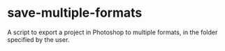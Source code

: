 # save-multiple-formats
A script to export a project in Photoshop to multiple formats, in the folder specified by the user.
